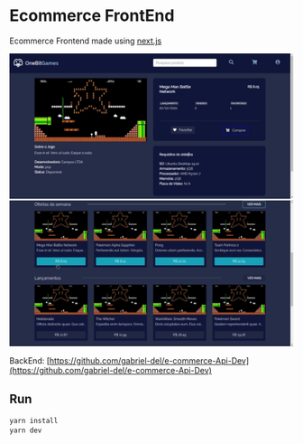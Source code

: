 # Ecommerce FrontEnd
Ecommerce Frontend made using [next.js](https://nextjs.org/)

![](demo/1.jpeg)
![](demo/2.jpeg)

BackEnd: [https://github.com/gabriel-del/e-commerce-Api-Dev](https://github.com/gabriel-del/e-commerce-Api-Dev)


## Run
```bash
yarn install
yarn dev
```